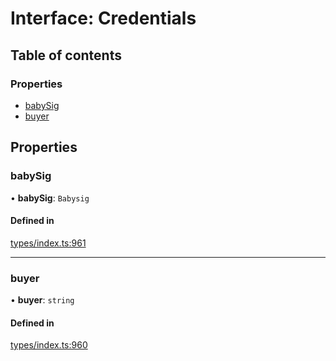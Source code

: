 # Interface: Credentials

## Table of contents

### Properties

- [babySig](Credentials.md#babysig)
- [buyer](Credentials.md#buyer)

## Properties

### babySig

• **babySig**: `Babysig`

#### Defined in

[types/index.ts:961](https://github.com/nevermined-io/react-components/blob/099fc1a/catalog/src/types/index.ts#L961)

___

### buyer

• **buyer**: `string`

#### Defined in

[types/index.ts:960](https://github.com/nevermined-io/react-components/blob/099fc1a/catalog/src/types/index.ts#L960)
